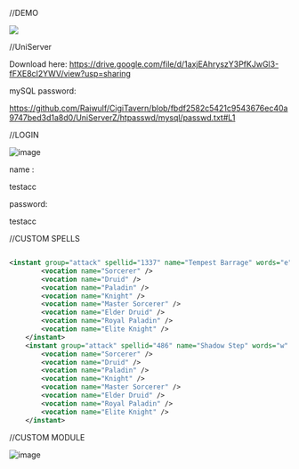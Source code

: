 //DEMO

[![](https://markdown-videos-api.jorgenkh.no/youtube/V48-Qp4gi4U)](https://youtu.be/V48-Qp4gi4U)

//UniServer

Download here: https://drive.google.com/file/d/1axjEAhryszY3PfKJwGl3-fFXE8cI2YWV/view?usp=sharing

mySQL password:

https://github.com/Raiwulf/CigiTavern/blob/fbdf2582c5421c9543676ec40a9747bed3d1a8d0/UniServerZ/htpasswd/mysql/passwd.txt#L1

//LOGIN

![image](https://github.com/Raiwulf/CigiTavern/assets/16378092/04298f17-6e47-44fb-ba65-9ca02d4e7d07)

name : 

testacc

password:

testacc

//CUSTOM SPELLS
```xml

<instant group="attack" spellid="1337" name="Tempest Barrage" words="e" level="1" mana="0" premium="0" range="8" blockwalls="0" selftarget="1" cooldown="0" groupcooldown="0" needlearn="0" script="attack/tempest_barrage.lua">
		<vocation name="Sorcerer" />
		<vocation name="Druid" />
		<vocation name="Paladin" />
		<vocation name="Knight" />
		<vocation name="Master Sorcerer" />
		<vocation name="Elder Druid" />
		<vocation name="Royal Paladin" />
		<vocation name="Elite Knight" />
	</instant>
	<instant group="attack" spellid="486" name="Shadow Step" words="w" level="1" mana="0" premium="0" blockwalls="1" selftarget="1" cooldown="0" groupcooldown="0" needlearn="0" script="attack/shadow_step.lua">
		<vocation name="Sorcerer" />
		<vocation name="Druid" />
		<vocation name="Paladin" />
		<vocation name="Knight" />
		<vocation name="Master Sorcerer" />
		<vocation name="Elder Druid" />
		<vocation name="Royal Paladin" />
		<vocation name="Elite Knight" />
	</instant>
```

 //CUSTOM MODULE

![image](https://github.com/Raiwulf/CigiTavern/assets/16378092/25c4c861-8108-42a1-877f-361f9330e72c)
